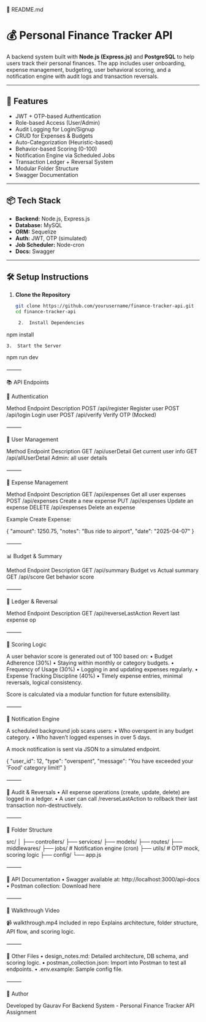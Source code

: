 📁 README.md

# 💰 Personal Finance Tracker API

A backend system built with **Node.js (Express.js)** and **PostgreSQL** to help users track their personal finances. The app includes user onboarding, expense management, budgeting, user behavioral scoring, and a notification engine with audit logs and transaction reversals.

---

## 🚀 Features

- JWT + OTP-based Authentication
- Role-based Access (User/Admin)
- Audit Logging for Login/Signup
- CRUD for Expenses & Budgets
- Auto-Categorization (Heuristic-based)
- Behavior-based Scoring (0-100)
- Notification Engine via Scheduled Jobs
- Transaction Ledger + Reversal System
- Modular Folder Structure
- Swagger Documentation

---

## 📦 Tech Stack

- **Backend:** Node.js, Express.js
- **Database:** MySQL
- **ORM:** Sequelize
- **Auth:** JWT, OTP (simulated)
- **Job Scheduler:** Node-cron
- **Docs:** Swagger

---

## 🛠️ Setup Instructions

1. **Clone the Repository**
   ```bash
   git clone https://github.com/yourusername/finance-tracker-api.git
   cd finance-tracker-api

	2.	Install Dependencies

npm install

	3.	Start the Server

npm run dev



⸻

📚 API Endpoints

🔐 Authentication

Method	Endpoint	Description
POST	/api/register	Register user
POST	/api/login	Login user
POST	/api/verify	Verify OTP (Mocked)



⸻

👤 User Management

Method	Endpoint	Description
GET	/api/userDetail	Get current user info
GET	/api/allUserDetail	Admin: all user details



⸻

💸 Expense Management

Method	Endpoint	Description
GET	/api/expenses	Get all user expenses
POST	/api/expenses	Create a new expense
PUT	/api/expenses	Update an expense
DELETE	/api/expenses	Delete an expense

Example Create Expense:

{
  "amount": 1250.75,
  "notes": "Bus ride to airport",
  "date": "2025-04-07"
}



⸻

📊 Budget & Summary

Method	Endpoint	Description
GET	/api/summary	Budget vs Actual summary
GET	/api/score	Get behavior score



⸻

🔁 Ledger & Reversal

Method	Endpoint	Description
GET	/api/reverseLastAction	Revert last expense op



⸻

🧠 Scoring Logic

A user behavior score is generated out of 100 based on:
	•	Budget Adherence (30%)
	•	Staying within monthly or category budgets.
	•	Frequency of Usage (30%)
	•	Logging in and updating expenses regularly.
	•	Expense Tracking Discipline (40%)
	•	Timely expense entries, minimal reversals, logical consistency.

Score is calculated via a modular function for future extensibility.

⸻

🔔 Notification Engine

A scheduled background job scans users:
	•	Who overspent in any budget category.
	•	Who haven’t logged expenses in over 5 days.

A mock notification is sent via JSON to a simulated endpoint.

{
  "user_id": 12,
  "type": "overspent",
  "message": "You have exceeded your 'Food' category limit!"
}



⸻

🧾 Audit & Reversals
	•	All expense operations (create, update, delete) are logged in a ledger.
	•	A user can call /reverseLastAction to rollback their last transaction non-destructively.

⸻

📂 Folder Structure

src/
│
├── controllers/
├── services/
├── models/
├── routes/
├── middlewares/
├── jobs/               # Notification engine (cron)
├── utils/              # OTP mock, scoring logic
├── config/
└── app.js



⸻

🧪 API Documentation
	•	Swagger available at: http://localhost:3000/api-docs
	•	Postman collection: Download here

⸻

🎥 Walkthrough Video

📹 walkthrough.mp4 included in repo
Explains architecture, folder structure, API flow, and scoring logic.

⸻

📘 Other Files
	•	design_notes.md: Detailed architecture, DB schema, and scoring logic.
	•	postman_collection.json: Import into Postman to test all endpoints.
	•	.env.example: Sample config file.

⸻

🏁 Author

Developed by Gaurav
For Backend System - Personal Finance Tracker API Assignment
